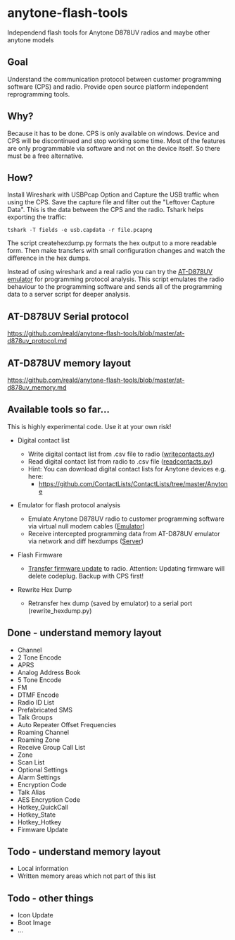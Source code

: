 # anytone-flash-tools
Independend flash tools for Anytone D878UV radios and maybe other anytone models

## Goal
Understand the communication protocol between customer programming software (CPS) and radio. Provide open source platform independent reprogramming tools.

## Why?
Because it has to be done. CPS is only available on windows. Device and CPS will be discontinued and stop working some time. Most of the features are only programmable via software and not on the device itself. So there must be a free alternative.

## How?
Install Wireshark with USBPcap Option and Capture the USB traffic when using the CPS. Save the capture file and filter out the "Leftover Capture Data". This is the data between the CPS and the radio. Tshark helps exporting the traffic:

```
tshark -T fields -e usb.capdata -r file.pcapng
```
The script createhexdump.py formats the hex output to a more readable form. Then make transfers with small configuration changes and watch the difference in the hex dumps.

Instead of using wireshark and a real radio you can try the [AT-D878UV emulator](emulator/README.md) for programming protocol analysis. This script emulates the radio behaviour to the programming software and sends all of the programming data to a server script for deeper analysis. 

## AT-D878UV Serial protocol
https://github.com/reald/anytone-flash-tools/blob/master/at-d878uv_protocol.md

## AT-D878UV memory layout
https://github.com/reald/anytone-flash-tools/blob/master/at-d878uv_memory.md

## Available tools so far...
This is highly experimental code. Use it at your own risk!

* Digital contact list

  * Write digital contact list from .csv file to radio ([writecontacts.py](writecontacts.py))
  * Read digital contact list from radio to .csv file ([readcontacts.py](readcontacts.py))
  * Hint: You can download digital contact lists for Anytone devices e.g. here: 
       * https://github.com/ContactLists/ContactLists/tree/master/Anytone  

* Emulator for flash protocol analysis
  * Emulate Anytone D878UV radio to customer programming software via virtual null modem cables ([Emulator](emulator/at_d878uv_emulator.py))
  * Receive intercepted programming data from AT-D878UV emulator via network and diff hexdumps ([Server](emulator/at_d878uv_server.py))

* Flash Firmware
  * [Transfer firmware update](firmware/README.md) to radio. Attention: Updating firmware will delete codeplug. Backup with CPS first! 
  
* Rewrite Hex Dump
  * Retransfer hex dump (saved by emulator) to a serial port (rewrite_hexdump.py)

## Done - understand memory layout
* Channel
* 2 Tone Encode
* APRS
* Analog Address Book
* 5 Tone Encode
* FM
* DTMF Encode
* Radio ID List
* Prefabricated SMS
* Talk Groups
* Auto Repeater Offset Frequencies
* Roaming Channel
* Roaming Zone
* Receive Group Call List
* Zone
* Scan List
* Optional Settings
* Alarm Settings
* Encryption Code
* Talk Alias
* AES Encryption Code
* Hotkey_QuickCall
* Hotkey_State
* Hotkey_Hotkey
* Firmware Update

## Todo - understand memory layout

* Local information
* Written memory areas which not part of this list

## Todo - other things

* Icon Update
* Boot Image
* ...
